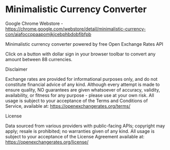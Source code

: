 Minimalistic Currency Converter
================================================

Google Chrome Webstore - https://chrome.google.com/webstore/detail/minimalistic-currency-con/aiafoccppaapomjkjcebphbdobfibfpb

Minimalistic currency converter powered by free Open Exchange Rates API

Click on a button with dollar sign in your browser toolbar to convert any amount between 88 currencies.

Disclaimer

Exchange rates are provided for informational purposes only, and do not constitute financial advice of any kind. Although every attempt is made to ensure quality, NO guarantees are given whatsoever of accuracy, validity, availability, or fitness for any purpose - please use at your own risk. All usage is subject to your acceptance of the Terms and Conditions of Service, available at: https://openexchangerates.org/terms/

License

Data sourced from various providers with public-facing APIs; copyright may apply; resale is prohibited; no warranties given of any kind. All usage is subject to your acceptance of the License Agreement available at: https://openexchangerates.org/license/